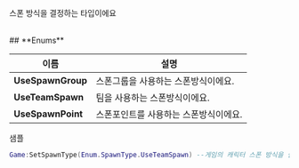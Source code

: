 
스폰 방식을 결정하는 타입이에요 
<br>
## **Enums**

 **이름** | **설명** |
 --- | --- |
**UseSpawnGroup** |스폰그룹을 사용하는 스폰방식이에요. |
**UseTeamSpawn** |팀을 사용하는 스폰방식이에요. |
**UseSpawnPoint** |스폰포인트를 사용하는 스폰방식이에요. |

샘플 

```lua
Game:SetSpawnType(Enum.SpawnType.UseTeamSpawn) --게임의 캐릭터 스폰 방식을 설정해요.
```
